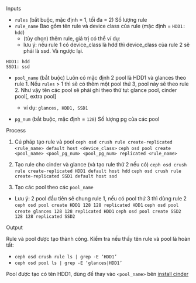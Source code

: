 Inputs

- `rules` (bắt buộc, mặc định = 1, tối đa = 2)
Số lượng rule
- `rule_name`
Bao gồm tên rule và device class của rule (mặc định = `HDD1: hdd`)
    - (tùy chọn) thêm rule, giá trị có thể ví dụ:
    - lưu ý: nếu rule 1 có device_class là hdd thì device_class của rule 2 sẽ phải là ssd. Và ngược lại.

```
HDD1: hdd
SSD1: ssd
```

- `pool_name` (bắt buộc)
Luôn có mặc định 2 pool là HDD1 và glances theo rule 1. Nếu `rules` > 1 thì sẽ có thêm một pool thứ 3, pool này sẽ theo rule 2.
Như vậy tên các pool sẽ phải ghi theo thứ tự: glance pool, cinder pool[, extra pool]
  - ví dụ: `glances, HDD1, SSD1`

- `pg_num` (bắt buộc, mặc định = `128`)
Số lượng pg của các pool

Process

1. Cú pháp tạo rule và pool
`ceph osd crush rule create-replicated <rule_name> default host <device_class>`
`ceph osd pool create <pool_name> <pool_pg_num> <pool_pg_num> replicated <rule_name>`
2. Tạo rule cho cinder và glance (và tạo rule thứ 2 nếu có)
`ceph osd crush rule create-replicated HDD1 default host hdd`
`ceph osd crush rule create-replicated SSD1 default host ssd`

3. Tạo các pool theo các `pool_name`
- Lưu ý: 2 pool đầu tiên sẽ chung rule 1, nếu có pool thứ 3 thì dùng rule 2
`ceph osd pool create HDD1 128 128 replicated HDD1`
`ceph osd pool create glances 128 128 replicated HDD1`
`ceph osd pool create SSD2 128 128 replicated SSD2`

Output

Rule và pool được tạo thành công.
Kiểm tra nếu thấy tên rule và pool là hoàn tất:

- `ceph osd crush rule ls | grep -E ‘HDD1’`
- `ceph osd pool ls | grep -E ‘glances|HDD1’`

Pool được tạo có tên HDD1, dùng để thay vào `<pool_name>` bên [install cinder](https://www.notion.so/d383924887904aaab1853e056852f275)
